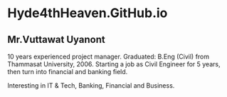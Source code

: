 # Hyde4thHeaven.GitHub.io
[id]: https://octodex.github.com/images/dojocat.jpg  "The Dojocat"

## Mr.Vuttawat Uyanont
10 years experienced project manager. 
Graduated: B.Eng (Civil) from Thammasat University, 2006.
Starting a job as Civil Engineer for 5 years, then turn into financial and banking field.

Interesting in IT & Tech, Banking, Financial and Business.
